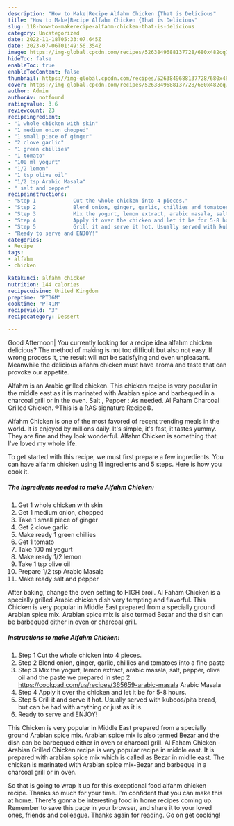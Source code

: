 ```yaml
---
description: "How to Make|Recipe Alfahm Chicken {That is Delicious"
title: "How to Make|Recipe Alfahm Chicken {That is Delicious"
slug: 118-how-to-makerecipe-alfahm-chicken-that-is-delicious
category: Uncategorized
date: 2022-11-18T05:33:07.645Z
date: 2023-07-06T01:49:56.354Z
image: https://img-global.cpcdn.com/recipes/5263849688137728/680x482cq70/alfahm-chicken-recipe-main-photo.jpg
hideToc: false
enableToc: true
enableTocContent: false
thumbnail: https://img-global.cpcdn.com/recipes/5263849688137728/680x482cq70/alfahm-chicken-recipe-main-photo.jpg
cover: https://img-global.cpcdn.com/recipes/5263849688137728/680x482cq70/alfahm-chicken-recipe-main-photo.jpg
author: Admin
authorAv: notfound
ratingvalue: 3.6
reviewcount: 23
recipeingredient:
- "1 whole chicken with skin"
- "1 medium onion chopped"
- "1 small piece of ginger"
- "2 clove garlic"
- "1 green chillies"
- "1 tomato"
- "100 ml yogurt"
- "1/2 lemon"
- "1 tsp olive oil"
- "1/2 tsp Arabic Masala"
- " salt and pepper"
recipeinstructions:
- "Step 1            Cut the whole chicken into 4 pieces."
- "Step 2            Blend onion, ginger, garlic, chillies and tomatoes into a fine paste"
- "Step 3            Mix the yogurt, lemon extract, arabic masala, salt, pepper, olive oil and the paste we prepared in step 2  https://cookpad.com/us/recipes/365659-arabic-masala                                Arabic Masala"
- "Step 4            Apply it over the chicken and let it be for 5-8 hours."
- "Step 5            Grill it and serve it hot. Usually served with kuboos/pita bread, but can be had with anything or just as it is."
- "Ready to serve and ENJOY!"
categories:
- Recipe
tags:
- alfahm
- chicken

katakunci: alfahm chicken 
nutrition: 144 calories
recipecuisine: United Kingdom
preptime: "PT36M"
cooktime: "PT41M"
recipeyield: "3"
recipecategory: Dessert

---
```



Good Afternoon| You currently looking for a recipe idea alfahm chicken delicious? The method of making is not too difficult but also not easy. If wrong process it, the result will not be satisfying and even unpleasant. Meanwhile the delicious alfahm chicken must have aroma and taste that can provoke our appetite.





Alfahm is an Arabic grilled chicken. This chicken recipe is very popular in the middle east as it is marinated with Arabian spice and barbequed in a charcoal grill or in the oven. Salt , Pepper : As needed. Al Faham Charcoal Grilled Chicken. ®This is a RAS signature Recipe©.

Alfahm Chicken is one of the most favored of recent trending meals in the world. It is enjoyed by millions daily. It's simple, it's fast, it tastes yummy. They are fine and they look wonderful. Alfahm Chicken is something that I've loved my whole life.


To get started with this recipe, we must first prepare a few ingredients. You can have alfahm chicken using 11 ingredients and 5 steps. Here is how you cook it.

<!--inarticleads1-->

##### The ingredients needed to make Alfahm Chicken:

1. Get 1 whole chicken with skin
1. Get 1 medium onion, chopped
1. Take 1 small piece of ginger
1. Get 2 clove garlic
1. Make ready 1 green chillies
1. Get 1 tomato
1. Take 100 ml yogurt
1. Make ready 1/2 lemon
1. Take 1 tsp olive oil
1. Prepare 1/2 tsp Arabic Masala
1. Make ready  salt and pepper


After baking, change the oven setting to HIGH broil. Al Faham Chicken is a specially grilled Arabic chicken dish very tempting and flavorful. This Chicken is very popular in Middle East prepared from a specially ground Arabian spice mix. Arabian spice mix is also termed Bezar and the dish can be barbequed either in oven or charcoal grill. 

<!--inarticleads2-->

##### Instructions to make Alfahm Chicken:

1. Step 1            Cut the whole chicken into 4 pieces.
1. Step 2            Blend onion, ginger, garlic, chillies and tomatoes into a fine paste
1. Step 3            Mix the yogurt, lemon extract, arabic masala, salt, pepper, olive oil and the paste we prepared in step 2  https://cookpad.com/us/recipes/365659-arabic-masala                                Arabic Masala
1. Step 4            Apply it over the chicken and let it be for 5-8 hours.
1. Step 5            Grill it and serve it hot. Usually served with kuboos/pita bread, but can be had with anything or just as it is.
1. Ready to serve and ENJOY!

This Chicken is very popular in Middle East prepared from a specially ground Arabian spice mix. Arabian spice mix is also termed Bezar and the dish can be barbequed either in oven or charcoal grill. Al Faham Chicken -Arabian Grilled Chicken recipe is very popular recipe in middle east. It is prepared with arabian spice mix which is called as Bezar in midlle east. The chicken is marinated with Arabian spice mix-Bezar and barbeque in a charcoal grill or in oven. 

So that is going to wrap it up for this exceptional food alfahm chicken recipe. Thanks so much for your time. I'm confident that you can make this at home. There's gonna be interesting food in home recipes coming up. Remember to save this page in your browser, and share it to your loved ones, friends and colleague. Thanks again for reading. Go on get cooking!
